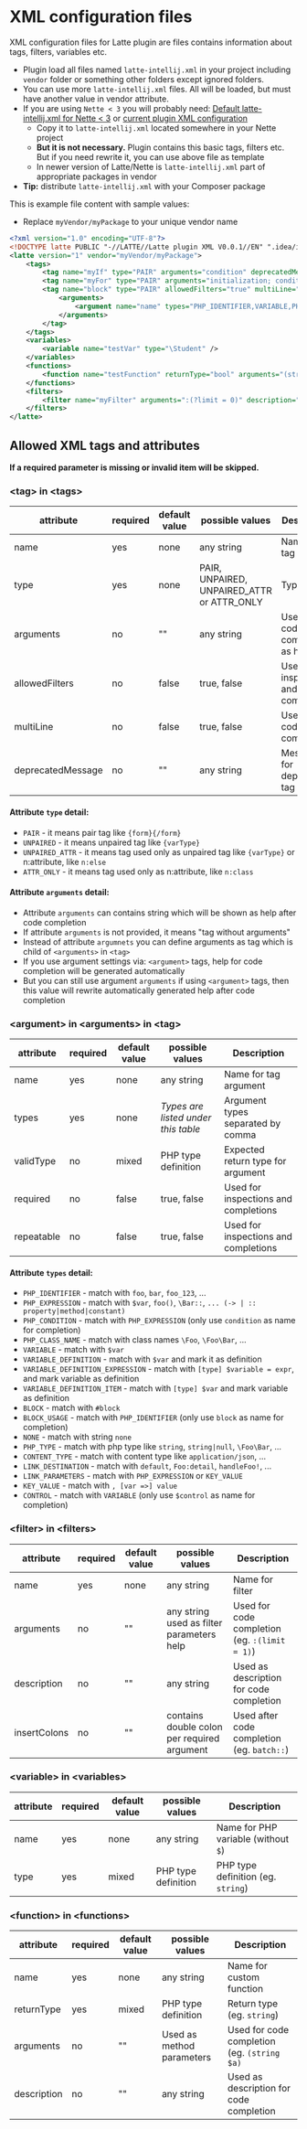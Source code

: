 # XML configuration files

XML configuration files for Latte plugin are files contains information about tags, filters, variables etc.

- Plugin load all files named `latte-intellij.xml` in your project including `vendor` folder or something other folders except ignored folders.
- You can use more `latte-intellij.xml` files. All will be loaded, but must have another value in vendor attribute.
- If you are using `Nette < 3` you will probably need: [Default latte-intellij.xml for Nette < 3](https://github.com/nette-intellij/intellij-latte/blob/master/docs/bellowNette3.xml) or [current plugin XML configuration](https://github.com/nette-intellij/intellij-latte/blob/master/src/main/resources/xmlSources)
  - Copy it to `latte-intellij.xml` located somewhere in your Nette project
  - **But it is not necessary.** Plugin contains this basic tags, filters etc. But if you need rewrite it, you can use above file as template
  - In newer version of Latte/Nette is `latte-intellij.xml` part of appropriate packages in vendor
- **Tip:** distribute `latte-intellij.xml` with your Composer package

This is example file content with sample values:

- Replace `myVendor/myPackage` to your unique vendor name

```xml
<?xml version="1.0" encoding="UTF-8"?>
<!DOCTYPE latte PUBLIC "-//LATTE//Latte plugin XML V0.0.1//EN" ".idea/intellij-latte/xmlSources/Latte.dtd">
<latte version="1" vendor="myVendor/myPackage">
    <tags>
        <tag name="myIf" type="PAIR" arguments="condition" deprecatedMessage="MyIf is deprecated, use {if ...} instead." />
        <tag name="myFor" type="PAIR" arguments="initialization; condition; afterthought" allowedFilters="true" multiLine="true" />
        <tag name="block" type="PAIR" allowedFilters="true" multiLine="true">
            <arguments>
                <argument name="name" types="PHP_IDENTIFIER,VARIABLE,PHP_EXPRESSION" validType="string" required="true" />
            </arguments>
        </tag>
    </tags>
    <variables>
        <variable name="testVar" type="\Student" />
    </variables>
    <functions>
        <function name="testFunction" returnType="bool" arguments="(string $moduleName)" description="Test description" />
    </functions>
    <filters>
        <filter name="myFilter" arguments=":(?limit = 0)" description="Test filter description" insertColons=":" />
    </filters>
</latte>
```

## Allowed XML tags and attributes

**If a required parameter is missing or invalid item will be skipped.** 

### &lt;tag&gt; in &lt;tags&gt;

| attribute         | required | default value | possible values                            | Description                          |
|-------------------|----------|---------------|--------------------------------------------|--------------------------------------|
| name              | yes      | none          | any string                                 | Name for tag                         |
| type              | yes      | none          | PAIR, UNPAIRED, UNPAIRED_ATTR or ATTR_ONLY | Type for tag                         |
| arguments         | no       | ""            | any string                                 | Used after code completion as help   |
| allowedFilters    | no       | false         | true, false                                | Used for inspections and completions |
| multiLine         | no       | false         | true, false                                | Used after code completion           |
| deprecatedMessage | no       | ""            | any string                                 | Message for deprecated tag           |

#### Attribute `type` detail:

- `PAIR` - it means pair tag like `{form}{/form}`
- `UNPAIRED` - it means unpaired tag like `{varType}`
- `UNPAIRED_ATTR` - it means tag used only as unpaired tag like `{varType}` or n:attribute, like `n:else`
- `ATTR_ONLY` - it means tag used only as n:attribute, like `n:class`

#### Attribute `arguments` detail:

- Attribute `arguments` can contains string which will be shown as help after code completion
- If attribute `arguments` is not provided, it means "tag without arguments"
- Instead of attribute `argumnets` you can define arguments as tag which is child of `<arguments>` in `<tag>` 
- If you use argument settings via: `<argument>` tags, help for code completion will be generated automatically
- But you can still use argument `arguments` if using `<argument>` tags, then this value will rewrite automatically generated help after code completion

### &lt;argument&gt; in &lt;arguments&gt; in &lt;tag&gt;

| attribute         | required | default value | possible values                         | Description                          |
|-------------------|----------|---------------|-----------------------------------------|--------------------------------------|
| name              | yes      | none          | any string                              | Name for tag argument                |
| types             | yes      | none          | _Types are listed under this table_     | Argument  types separated by comma   |
| validType         | no       | mixed         | PHP type definition                     | Expected return type for argument    |
| required          | no       | false         | true, false                             | Used for inspections and completions |
| repeatable        | no       | false         | true, false                             | Used for inspections and completions |

#### Attribute `types` detail:

- `PHP_IDENTIFIER` - match with `foo`, `bar`, `foo_123`, ...
- `PHP_EXPRESSION` - match with `$var`, `foo()`, `\Bar::`, `... (-> | :: property|method|constant)`
- `PHP_CONDITION` - match with `PHP_EXPRESSION` (only use `condition` as name for completion)
- `PHP_CLASS_NAME` - match with class names `\Foo`, `\Foo\Bar`, ...
- `VARIABLE` - match with `$var`
- `VARIABLE_DEFINITION` - match with `$var` and mark it as definition
- `VARIABLE_DEFINITION_EXPRESSION` - match with `[type] $variable = expr`, and mark variable as definition
- `VARIABLE_DEFINITION_ITEM` - match with `[type] $var` and mark variable as definition
- `BLOCK` - match with `#block`
- `BLOCK_USAGE` - match with `PHP_IDENTIFIER` (only use `block` as name for completion)
- `NONE` - match with string `none`
- `PHP_TYPE` - match with php type like `string`, `string|null`, `\Foo\Bar`, ...
- `CONTENT_TYPE` - match with content type like `application/json`, ...
- `LINK_DESTINATION` - match with `default`, `Foo:detail`, `handleFoo!`, ...
- `LINK_PARAMETERS` - match with `PHP_EXPRESSION` or `KEY_VALUE`
- `KEY_VALUE` - match with `, [var =>] value`
- `CONTROL` - match with `VARIABLE` (only use `$control` as name for completion)


### &lt;filter&gt; in &lt;filters&gt;

| attribute    | required | default value | possible values                               | Description                                   |
|--------------|----------|---------------|-----------------------------------------------|-----------------------------------------------|
| name         | yes      | none          | any string                                    | Name for filter                               |
| arguments    | no       | ""            | any string used as filter parameters help     | Used for code completion (eg. `:(limit = 1)`) |
| description  | no       | ""            | any string                                    | Used as description for code completion       |
| insertColons | no       | ""            | contains double colon per required argument   | Used after code completion (eg. `batch::`)    |

### &lt;variable&gt; in &lt;variables&gt;

| attribute | required | default value | possible values     | Description                         |
|-----------|----------|---------------|---------------------|-------------------------------------|
| name      | yes      | none          | any string          | Name for PHP variable (without `$`) |
| type      | yes      | mixed         | PHP type definition | PHP type definition (eg. `string`)  |

### &lt;function&gt; in &lt;functions&gt;

| attribute   | required | default value | possible values                   | Description                                 |
|-------------|----------|---------------|-----------------------------------|---------------------------------------------|
| name        | yes      | none          | any string                        | Name for custom function                    |
| returnType  | yes      | mixed         | PHP type definition               | Return type (eg. `string`)                  |
| arguments   | no       | ""            | Used as method parameters         | Used for code completion (eg. `(string $a)` |
| description | no       | ""            | any string                        | Used as description for code completion     |